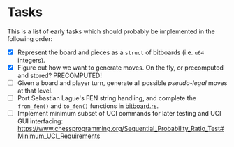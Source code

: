 # Tasks

This is a list of early tasks which should probably be implemented in the following order:
- [x] Represent the board and pieces as a `struct` of bitboards (i.e. `u64` integers).
- [x] Figure out how we want to generate moves. On the fly, or precomputed and stored? PRECOMPUTED!
- [ ] Given a board and player turn, generate all possible *pseudo-legal* moves at that level.
- [ ] Port Sebastian Lague's FEN string handling, and complete the `from_fen()` and `to_fen()` functions in [bitboard.rs](src/bitboard.rs).
- [ ] Implement minimum subset of UCI commands for later testing and UCI GUI interfacing:
      https://www.chessprogramming.org/Sequential_Probability_Ratio_Test#Minimum_UCI_Requirements
